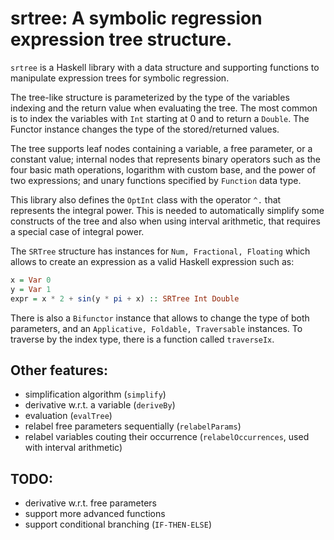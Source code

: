 # srtree: A symbolic regression expression tree structure.

`srtree` is a Haskell library with a data structure and supporting functions to manipulate expression trees for symbolic regression.

The tree-like structure is parameterized by the type of the variables indexing and the return value when evaluating the tree. The most common is to index the variables with `Int` starting at $0$ and to return a `Double`. The Functor instance changes the type of the stored/returned values.

The tree supports leaf nodes containing a variable, a free parameter, or a constant value; internal nodes that represents binary operators such as the four basic math operations, logarithm with custom base, and the power of two expressions; and unary functions specified by `Function` data type.

This library also defines the `OptInt` class with the operator `^.` that represents the integral power. This is needed to automatically simplify some constructs of the tree and also when using interval arithmetic, that requires a special case of integral power.

The `SRTree` structure has instances for `Num, Fractional, Floating` which allows to create an expression as a valid Haskell expression such as:

```haskell
x = Var 0
y = Var 1
expr = x * 2 + sin(y * pi + x) :: SRTree Int Double
```

There is also a `Bifunctor` instance that allows to change the type of both parameters, and an `Applicative, Foldable, Traversable` instances. To traverse by the index type, there is a function called `traverseIx`.

## Other features:

- simplification algorithm (`simplify`)
- derivative w.r.t. a variable (`deriveBy`)
- evaluation (`evalTree`)
- relabel free parameters sequentially (`relabelParams`)
- relabel variables couting their occurrence (`relabelOccurrences`, used with interval arithmetic)

## TODO:

- derivative w.r.t. free parameters
- support more advanced functions
- support conditional branching (`IF-THEN-ELSE`)

